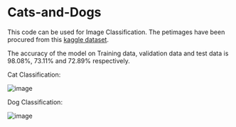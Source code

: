 # Cats-and-Dogs

This code can be used for Image Classification. The petimages have been procured from this [kaggle dataset]((https://www.kaggle.com/datasets/karakaggle/kaggle-cat-vs-dog-dataset/data)https://www.kaggle.com/datasets/karakaggle/kaggle-cat-vs-dog-dataset/data).

The accuracy of the model on Training data, validation data and test data is 98.08%, 73.11% and 72.89% respectively.


Cat Classification:

![image](https://github.com/maddie-maddela/Cats-and-Dogs/assets/141537679/01fb22a4-520e-4da6-863e-5890660a0ca8)


Dog Classification:

![image](https://github.com/maddie-maddela/Cats-and-Dogs/assets/141537679/dd40632f-419b-49bb-9f72-bdc7a48d2317)

